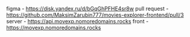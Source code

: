 figma - https://disk.yandex.ru/d/bGqGhPFHE4sr8w
pull request - https://github.com/MaksimZarubin777/movies-explorer-frontend/pull/3
server - https://api.movexp.nomoredomains.rocks
front - https://movexp.nomoredomains.rocks